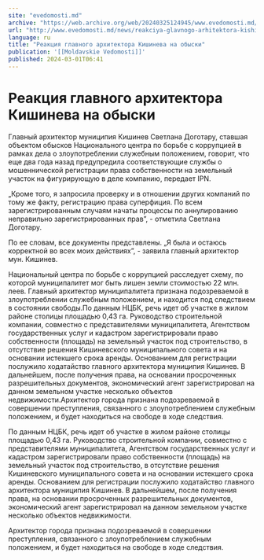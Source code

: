 ```yaml
---
site: "evedomosti.md"
archive: "https://web.archive.org/web/20240325124945/www.evedomosti.md/news/reakciya-glavnogo-arhitektora-kishineva-na-obyski"
url: "http://www.evedomosti.md/news/reakciya-glavnogo-arhitektora-kishineva-na-obyski"
language: ru
title: "Реакция главного архитектора Кишинева на обыски"
publication: '[[Moldavskie Vedomosti]]'
published: 2024-03-01T06:41
---
```


# Реакция главного архитектора Кишинева на обыски

Главный архитектор муниципия Кишинев Светлана Доготару, ставшая объектом обысков Национального центра по борьбе с коррупцией в рамках дела о злоупотреблении служебным положением, говорит, что еще два года назад предупредила соответствующие службы о мошеннической регистрации права собственности на земельный участок на фигурирующую в деле компанию, передает IPN.

„Кроме того, я запросила проверку и в отношении других компаний по тому же факту, регистрацию права суперфиция. По всем зарегистрированным случаям начаты процессы по аннулированию неправильно зарегистрированных прав”, - отметила Светлана Доготару.

По ее словам, все документы представлены. „Я была и остаюсь корректной во всех моих действиях”, - заявила главный архитектор мун. Кишинев.

Национальный центра по борьбе с коррупцией расследует схему, по которой муниципалитет мог быть лишен земли стоимостью 22 млн. леев. Главный архитектор муниципалитета признана подозреваемой в злоупотреблении служебным положением, и находится под следствием в состоянии свободы.По данным НЦБК, речь идет об участке в жилом районе столицы площадью 0,43 га. Руководство строительной компании, совместно с представителями муниципалитета, Агентством государственных услуг и кадастром зарегистрировали право собственности (площадь) на земельный участок под строительство, в отсутствие решения Кишиневского муниципального совета и на основании истекшего срока аренды. Основанием для регистрации послужило ходатайство главного архитектора муниципия Кишинев. В дальнейшем, после получения права, на основании просроченных разрешительных документов, экономический агент зарегистрировал на данном земельном участке несколько объектов недвижимости.Архитектор города признана подозреваемой в совершении преступления, связанного с злоупотреблением служебным положением, и будет находиться на свободе в ходе следствия.

По данным НЦБК, речь идет об участке в жилом районе столицы площадью 0,43 га. Руководство строительной компании, совместно с представителями муниципалитета, Агентством государственных услуг и кадастром зарегистрировали право собственности (площадь) на земельный участок под строительство, в отсутствие решения Кишиневского муниципального совета и на основании истекшего срока аренды. Основанием для регистрации послужило ходатайство главного архитектора муниципия Кишинев. В дальнейшем, после получения права, на основании просроченных разрешительных документов, экономический агент зарегистрировал на данном земельном участке несколько объектов недвижимости.

Архитектор города признана подозреваемой в совершении преступления, связанного с злоупотреблением служебным положением, и будет находиться на свободе в ходе следствия.